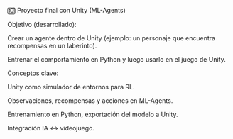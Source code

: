 🔟 Proyecto final con Unity (ML-Agents)

Objetivo (desarrollado):

Crear un agente dentro de Unity (ejemplo: un personaje que encuentra recompensas en un laberinto).

Entrenar el comportamiento en Python y luego usarlo en el juego de Unity.

Conceptos clave:

Unity como simulador de entornos para RL.

Observaciones, recompensas y acciones en ML-Agents.

Entrenamiento en Python, exportación del modelo a Unity.

Integración IA ↔ videojuego.